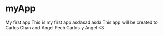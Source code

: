 # myApp
My first app
This is my first app
asdasad
asda
This app will be created to Carlos Chan and Angel Pech
Carlos y Angel <3
